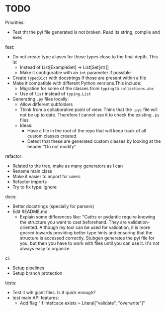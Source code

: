 # TODO


Priorities:
- Test tht the pyi file generated is not broken. Read its string, compile and exec

feat:

- Do not create type aliases for those types close to the final depth. This is:
  - Instead of List[ExampleSet] -> List[Set[str]]
  - Make it configurable with an `int` parameter if possible
- Create `TypedDict` with docstrings if those are present within a file
- Make it compatible with different Python versions.This include:
  - Migration for some of the classes from `typing` to `collections.abc`
  - Use of `list` instead of `typing.List`
- Generating `.py` files locally:
  - Allow different subfolders
  - Think from a collaborative point of view: Think that the `.pyi` file will not be up
    to date. Therefore I cannot use it to check the existing `.py` files
  - Ideas:
    - Have a file in the root of the repo that will keep track of all custom classes created.
    - Detect that these are generated custom classes by looking at the header "Do not modify"

refactor:

- Related to the tree, make as many generators as I can
- Rename main class
- Make it easier to import for users
- Refactor imports
- Try to fix type: ignore


docs:

- Better docstrings (specially for parsers)
- Edit README.md:
  - Explain some differences like: "Cattrs or pydantic require knowing the structure you
    want to cast beforehand. They are validation-oriented. Although my tool can be used
    for validation, it is more geared towards providing better type hints and ensuring
    that the structure is accessed correctly. Stubgen generates the pyi file for you, but
    then you have to work with files until you can use it. It's not always easy to
    organize.

ci:

- Setup pipelines
- Setup branch protection

tests:
- Test it wih giant files. Is it quick enough?
- test main API features:
    - Add flag "if intefcace exists = Literal["validate", "overwrite"]"
